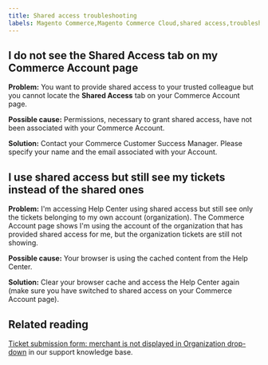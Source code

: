 ```yaml
---
title: Shared access troubleshooting
labels: Magento Commerce,Magento Commerce Cloud,shared access,troubleshooting,Adobe Commerce,on-premises,cloud infrastructure
---
```


## I do not see the Shared Access tab on my Commerce Account page

 **Problem:** You want to provide shared access to your trusted colleague but you cannot locate the **Shared Access** tab on your Commerce Account page.

 **Possible cause:** Permissions, necessary to grant shared access, have not been associated with your Commerce Account.

 **Solution:** Contact your Commerce Customer Success Manager. Please specify your name and the email associated with your Account.

## I use shared access but still see my tickets instead of the shared ones

 **Problem:** I'm accessing Help Center using shared access but still see only the tickets belonging to my own account (organization). The Commerce Account page shows I'm using the account of the organization that has provided shared access for me, but the organization tickets are still not showing.

 **Possible cause:** Your browser is using the cached content from the Help Center.

 **Solution:** Clear your browser cache and access the Help Center again (make sure you have switched to shared access on your Commerce Account page).

## Related reading

[Ticket submission form: merchant is not displayed in Organization drop-down](https://support.magento.com/hc/en-us/articles/360000913794#merchant-not-displayed) in our support knowledge base.
